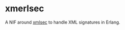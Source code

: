 xmerlsec
========

A NIF around [xmlsec](http://aleksey.com/xmlsec/) to handle XML signatures
in Erlang.
